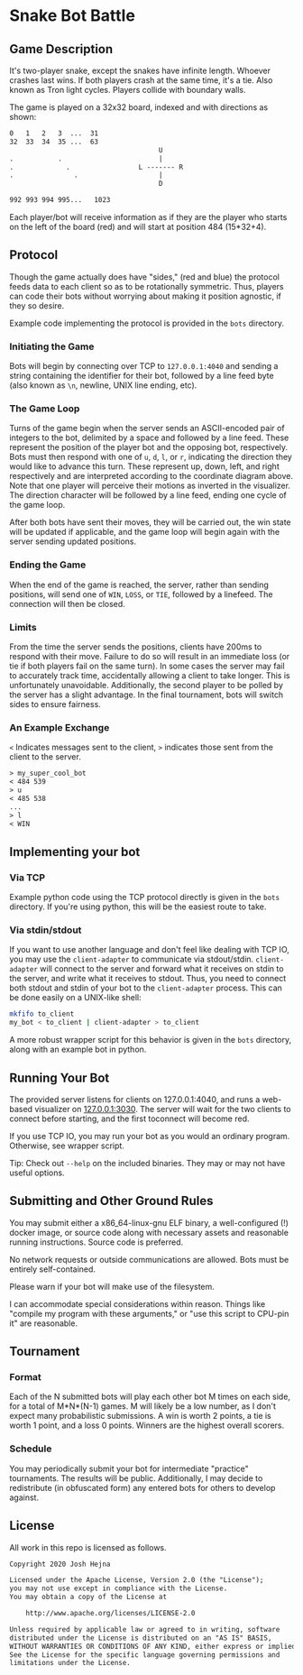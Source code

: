 # Snake Bot Battle

## Game Description

It's two-player snake, except the snakes have infinite length. Whoever crashes last wins. If both players crash at the same time, it's a tie. Also known as Tron light cycles. Players collide with boundary walls.

The game is played on a 32x32 board, indexed and with directions as shown:

```txt
0   1   2   3  ...  31
32  33  34  35 ...  63
                                     U
.           .                        |
.             .                 L ------- R
.               .                    |
                                     D

992 993 994 995...   1023
```

Each player/bot will receive information as if they are the player who starts on the left of the board (red) and will start at position 484 (15\*32+4).

## Protocol

Though the game actually does have "sides," (red and blue) the protocol feeds data to each client so as to be rotationally symmetric. Thus, players can code their bots without worrying about making it position agnostic, if they so desire.

Example code implementing the protocol is provided in the `bots` directory.

### Initiating the Game

Bots will begin by connecting over TCP to `127.0.0.1:4040` and sending a string containing the identifier for their bot, followed by a line feed byte (also known as `\n`, newline, UNIX line ending, etc).

### The Game Loop

Turns of the game begin when the server sends an ASCII-encoded pair of integers to the bot, delimited by a space and followed by a line feed. These represent the position of the player bot and the opposing bot, respectively. Bots must then respond with one of `u`, `d`, `l`, or `r`, indicating the direction they would like to advance this turn. These represent up, down, left, and right respectively and are interpreted according to the coordinate diagram above. Note that one player will perceive their motions as inverted in the visualizer. The direction character will be followed by a line feed, ending one cycle of the game loop.

After both bots have sent their moves, they will be carried out, the win state will be updated if applicable, and the game loop will begin again with the server sending updated positions.

### Ending the Game

When the end of the game is reached, the server, rather than sending positions, will send one of `WIN`, `LOSS`, or `TIE`, followed by a linefeed. The connection will then be closed.

### Limits

From the time the server sends the positions, clients have 200ms to respond with their move. Failure to do so will result in an immediate loss (or tie if both players fail on the same turn).
In some cases the server may fail to accurately track time, accidentally allowing a client to take longer. This is unfortunately unavoidable.
Additionally, the second player to be polled by the server has a slight advantage.
In the final tournament, bots will switch sides to ensure fairness.

### An Example Exchange

`<` Indicates messages sent to the client, `>` indicates those sent from the client to the server.

```txt
> my_super_cool_bot
< 484 539
> u
< 485 538
...
> l
< WIN
```

## Implementing your bot

### Via TCP

Example python code using the TCP protocol directly is given in the `bots` directory.
If you're using python, this will be the easiest route to take.

### Via stdin/stdout

If you want to use another language and don't feel like dealing with TCP IO, you may use the `client-adapter` to communicate via stdout/stdin.
`client-adapter` will connect to the server and forward what it receives on stdin to the server, and write what it receives to stdout.
Thus, you need to connect both stdout and stdin of your bot to the `client-adapter` process. This can be done easily on a UNIX-like shell:

```sh
mkfifo to_client
my_bot < to_client | client-adapter > to_client
```

A more robust wrapper script for this behavior is given in the `bots` directory, along with an example bot in python.

## Running Your Bot

The provided server listens for clients on 127.0.0.1:4040, and runs a web-based visualizer on [127.0.0.1:3030](http://127.0.0.1:3030/).
The server will wait for the two clients to connect before starting, and the first toconnect will become red.

If you use TCP IO, you may run your bot as you would an ordinary program. Otherwise, see wrapper script.

Tip: Check out `--help` on the included binaries. They may or may not have useful options.

## Submitting and Other Ground Rules

You may submit either a x86_64-linux-gnu ELF binary, a well-configured (!) docker image, or source code along with necessary assets and reasonable running instructions. Source code is preferred.

No network requests or outside communications are allowed. Bots must be entirely self-contained.

Please warn if your bot will make use of the filesystem.

I can accommodate special considerations within reason. Things like "compile my program with these arguments," or "use this script to CPU-pin it" are reasonable.

## Tournament

### Format

Each of the N submitted bots will play each other bot M times on each side, for a total of M\*N\*(N-1) games. M will likely be a low number, as I don't expect many probabilistic submissions. A win is worth 2 points, a tie is worth 1 point, and a loss 0 points. Winners are the highest overall scorers.

### Schedule

You may periodically submit your bot for intermediate "practice" tournaments. The results will be public. Additionally, I may decide to redistribute (in obfuscated form) any entered bots for others to develop against.

## License

All work in this repo is licensed as follows.

```txt
Copyright 2020 Josh Hejna

Licensed under the Apache License, Version 2.0 (the "License");
you may not use except in compliance with the License.
You may obtain a copy of the License at

    http://www.apache.org/licenses/LICENSE-2.0

Unless required by applicable law or agreed to in writing, software
distributed under the License is distributed on an "AS IS" BASIS,
WITHOUT WARRANTIES OR CONDITIONS OF ANY KIND, either express or implied.
See the License for the specific language governing permissions and
limitations under the License.
```

